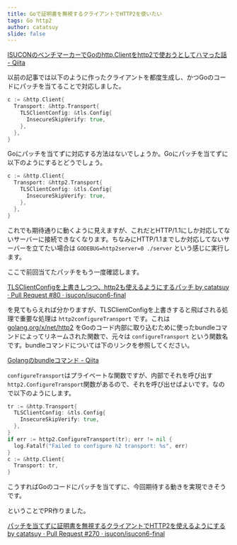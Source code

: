 ```yaml
---
title: Goで証明書を無視するクライアントでHTTP2を使いたい
tags: Go http2
author: catatsuy
slide: false
---
```

[ISUCONのベンチマーカーでGoのhttp.Clientをhttp2で使おうとしてハマった話 - Qiita](http://qiita.com/catatsuy/items/bf3a1a5ffde1f5802d5a)

以前の記事では以下のように作ったクライアントを都度生成し、かつGoのコードにパッチを当てることで対応しました。

```go
c := &http.Client{
  Transport: &http.Transport{
    TLSClientConfig: &tls.Config{
      InsecureSkipVerify: true,
    },
  },
}
```

Goにパッチを当てずに対応する方法はないでしょうか。Goにパッチを当てずに以下のようにするとどうでしょう。

```go
c := &http.Client{
  Transport: &http2.Transport{
    TLSClientConfig: &tls.Config{
      InsecureSkipVerify: true,
    },
  },
}
```

これでも期待通りに動くように見えますが、これだとHTTP/1.1にしか対応してないサーバーに接続できなくなります。ちなみにHTTP/1.1までしか対応してないサーバーを立てたい場合は `GODEBUG=http2server=0 ./server` という感じに実行します。

ここで前回当てたパッチをもう一度確認します。

[TLSClientConfigを上書きしつつ、http2も使えるようにするパッチ by catatsuy · Pull Request #80 · isucon/isucon6-final](https://github.com/isucon/isucon6-final/pull/80/files)

を見てもらえれば分かりますが、TLSClientConfigを上書きすると飛ばされる処理で重要な処理は `http2configureTransport` です。これは [golang.org/x/net/http2](https://godoc.org/golang.org/x/net/http2) をGoのコード内部に取り込むために使ったbundleコマンドによってリネームされた関数で、元々は `configureTransport` という関数名です。bundleコマンドについては下のリンクを参照してください。

[Golangのbundleコマンド - Qiita](http://qiita.com/deeeet/items/87aaca2ef9c8ab145877)

`configureTransport`はプライベートな関数ですが、内部でそれを呼び出す`http2.ConfigureTransport`関数があるので、それを呼び出せばよいです。なので以下のようにします。

``` go
tr := &http.Transport{
  TLSClientConfig: &tls.Config{
    InsecureSkipVerify: true,
  },
}
if err := http2.ConfigureTransport(tr); err != nil {
  log.Fatalf("Failed to configure h2 transport: %s", err)
}
c := &http.Client{
  Transport: tr,
}
```

こうすればGoのコードにパッチを当てずに、今回期待する動きを実現できそうです。

ということでPR作りました。

[パッチを当てずに証明書を無視するクライアントでHTTP2を使えるようにする by catatsuy · Pull Request \#270 · isucon/isucon6\-final](https://github.com/isucon/isucon6-final/pull/270/files)

